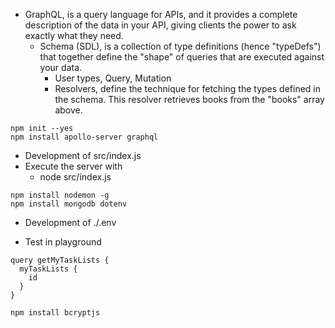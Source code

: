 - GraphQL, is a query language for APIs, and it provides a complete description of the data in your API, giving clients the power to ask exactly what they need.
  - Schema (SDL), is a collection of type definitions (hence "typeDefs") that together define the "shape" of queries that are executed against your data.
    - User types, Query, Mutation
    - Resolvers, define the technique for fetching the types defined in the schema. This resolver retrieves books from the "books" array above.

```
npm init --yes
npm install apollo-server graphql
```

- Development of src/index.js
- Execute the server with
  - node src/index.js

```
npm install nodemon -g
npm install mongodb dotenv
```

- Development of ./.env

- Test in playground

```
query getMyTaskLists {
  myTaskLists {
    id
  }
}
```

```
npm install bcryptjs
```
